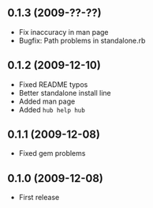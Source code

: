 ## 0.1.3 (2009-??-??)

* Fix inaccuracy in man page
* Bugfix: Path problems in standalone.rb

## 0.1.2 (2009-12-10)

* Fixed README typos
* Better standalone install line
* Added man page
* Added `hub help hub`

## 0.1.1 (2009-12-08)

* Fixed gem problems

## 0.1.0 (2009-12-08)

* First release
